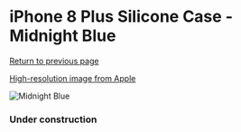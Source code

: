 # iPhone 8 Plus Silicone Case - Midnight Blue

[Return to previous page](/iphone_7)

[High-resolution image from Apple](https://store.storeimages.cdn-apple.com/8756/as-images.apple.com/is/MQGY2?wid=4500&hei=4500&fmt=png)

<div style="width: 384px"><img src="/everyphone/MQGY2.png" alt="Midnight Blue"></div>

### Under construction
